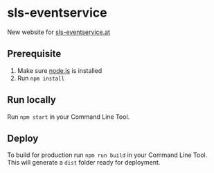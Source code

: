 # sls-eventservice
New website for [sls-eventservice.at](http://sls-eventservice.at)

## Prerequisite

1. Make sure [node.js](https://nodejs.org) is installed
2. Run `npm install`

## Run locally
Run `npm start` in your Command Line Tool.

## Deploy
To build for production run `npm run build` in your Command Line Tool.    
This will generate a `dist` folder ready for deployment.
